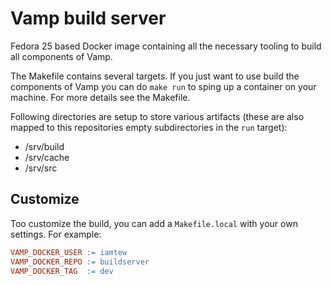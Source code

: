 # Vamp build server

Fedora 25 based Docker image containing all the necessary tooling to build all components of Vamp.

The Makefile contains several targets. If you just want to use build the components of Vamp you can do `make run` to sping up a container on your machine. For more details see the Makefile.

Following directories are setup to store various artifacts (these are also mapped to this repositories empty subdirectories in the `run` target):

* /srv/build
* /srv/cache
* /srv/src

## Customize
Too customize the build, you can add a `Makefile.local` with your own settings.
For example:
```Makefile
VAMP_DOCKER_USER := iamtew
VAMP_DOCKER_REPO := buildserver
VAMP_DOCKER_TAG  := dev
```
